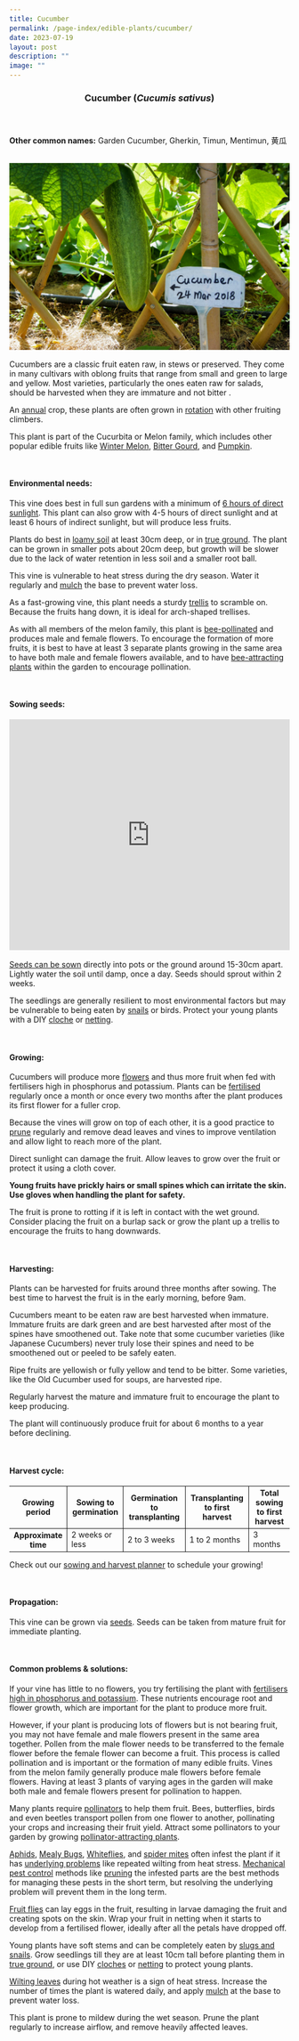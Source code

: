 ```yaml
---
title: Cucumber
permalink: /page-index/edible-plants/cucumber/
date: 2023-07-19
layout: post
description: ""
image: ""
---
```

<header>
	<h3>Cucumber (<em>Cucumis sativus</em>)</h3>
</header>
	
<section>
	<p><strong>Other common names:</strong> Garden Cucumber, Gherkin, Timun, Mentimun, 黄瓜</p>
	<br>
</section>

<section>
	<img title="A cucumber fruit growing on the vine. Photo by Jacqueline Chua." src="/images/Plants/Cucumber_JacChua.jpg">
	<p>Cucumbers are a classic fruit eaten raw, in stews or preserved. They come in many cultivars with oblong fruits that range from small and green to large and yellow. Most varieties, particularly the ones eaten raw for salads, should be harvested when they are immature and not bitter .</p>
<p>An <a href="/learn-more-about-gardening/glossary/#a">annual</a> crop, these plants are often grown in <a href="/page-index/horticulture-techniques/crop-rotation/">rotation</a> with other fruiting climbers.</p>
	<p>This plant is part of the Cucurbita or Melon family, which includes other popular edible fruits like <a href="/page-index/edible-plants/winter-melon/">Winter Melon</a>, <a href="/page-index/edible-plants/bitter-gourd/">Bitter Gourd</a>, and <a href="/page-index/edible-plants/pumpkin/">Pumpkin</a>.</p>
	<br>
</section>

<section>
	<h4>Environmental needs:</h4>
	<p>This vine does best in full sun gardens with a minimum of <a href="/page-index/horticulture-techniques/gauging-light/">6 hours of direct sunlight</a>. This plant can also grow with 4-5 hours of direct sunlight and at least 6 hours of indirect sunlight, but will produce less fruits.</p>
	<p>Plants do best in <a href="/page-index/horticulture-techniques/soil/">loamy soil</a> at least 30cm deep, or in <a href="/page-index/horticulture-techniques/true-ground/">true ground</a>. The plant can be grown in smaller pots about 20cm deep, but growth will be slower due to the lack of water retention in less soil and a smaller root ball.</p>
	<p>This vine is vulnerable to heat stress during the dry season. Water it regularly and <a href="/page-index/horticulture-techniques/mulching/">mulch</a> the base to prevent water loss.</p>
<p>As a fast-growing vine, this plant needs a sturdy <a href="/page-index/hardscapes/trellises">trellis</a> to scramble on. Because the fruits hang down, it is ideal for arch-shaped trellises.</p>	
	<p>As with all members of the melon family, this plant is <a href="/page-index/biodiversity/pollinators/">bee-pollinated</a> and produces male and female flowers. To encourage the formation of more fruits, it is best to have at least 3 separate plants growing in the same area to have both male and female flowers available, and to have <a href="/page-index/glossary/biodiversity-attracting-plants/">bee-attracting plants</a> within the garden to encourage pollination.</p>
	<br>
</section>

<section>
  <h4>Sowing seeds:</h4>
<iframe allowfullscreen="" allow="accelerometer; autoplay; clipboard-write; encrypted-media; gyroscope; picture-in-picture; web-share" frameborder="0" title="YouTube video player" src="https://www.youtube.com/embed/x7J87wY7U6s" height="415" width="100%"></iframe><br>
	<p><a href="/page-index/horticulture-techniques/propagating-by-seed/">Seeds can be sown</a> directly into pots or the ground around 15-30cm apart. Lightly water the soil until damp, once a day. Seeds should sprout within 2 weeks.</p>
	<p>The seedlings are generally resilient to most environmental factors but may be vulnerable to being eaten by <a href="/page-index/pests/snails-and-slugs/">snails</a> or birds. Protect your young plants with a DIY <a href="/page-index/horti-culture-techniques/cloches/">cloche</a> or <a href="/page-index/hardscapes/netting/">netting</a>.</p>
	<br>
</section>

<section>
	<h4>Growing:</h4>
	<p>Cucumbers will produce more <a href="/learn-more-about-gardening/glossary/#flower">flowers</a> and thus more fruit when fed with fertilisers high in phosphorus and potassium. Plants can be <a href="/page-index/horticulture-techniques/fertilising/">fertilised</a> regularly once a month or once every two months after the plant produces its first flower for a fuller crop.</p>
	<p>Because the vines will grow on top of each other, it is a good practice to <a href="/page-index/horticulture-techniques/pruning">prune</a> regularly and remove dead leaves and vines to improve ventilation and allow light to reach more of the plant.</p>
	<p>Direct sunlight can damage the fruit. Allow leaves to grow over the fruit or protect it using a cloth cover.</p>
	<p><b>Young fruits have prickly hairs or small spines which can irritate the skin. Use gloves when handling the plant for safety.</b></p>
	<p>The fruit is prone to rotting if it is left in contact with the wet ground. Consider placing the fruit on a burlap sack or grow the plant up a trellis to encourage the fruits to hang downwards.</p>
	<br>
</section>

<section>
	<h4>Harvesting:</h4>
	<p>Plants can be harvested for fruits around three months after sowing. The best time to harvest the fruit is in the early morning, before 9am. </p>
	<p>Cucumbers meant to be eaten raw are best harvested when immature. Immature fruits are dark green and are best harvested after most of the spines have smoothened out. Take note that some cucumber varieties (like Japanese Cucumbers) never truly lose their spines and need to be smoothened out or peeled to be safely eaten.</p>
	<p>Ripe fruits are yellowish or fully yellow and tend to be bitter. Some varieties, like the Old Cucumber used for soups, are harvested ripe.</p>
	<p>Regularly harvest the mature and immature fruit to encourage the plant to keep producing. </p>
	<p>The plant will continuously produce fruit for about 6 months to a year before declining.</p>
	<br>
</section>

<section>
	<h4>Harvest cycle:</h4>
	<table>
		<thead>
			<tr>
				<th style="border-bottom:0px; border-right:solid 1px;">Growing period</th>
				<th style="border-bottom:0px; border-right:solid 1px;">Sowing to germination</th>
				<th style="border-bottom:0px; border-right:solid 1px;">Germination to transplanting</th>
				<th style="border-bottom:0px; border-right:solid 1px;">Transplanting to first harvest</th>
				<th style="border-bottom:0px; border-left:solid 1px;">Total sowing to first harvest</th>
			</tr>
		</thead>
		<tbody>
			<tr>
				<th style="border-right:solid 1px;">Approximate time</th>
				<td style="border-right:solid 1px;">2 weeks or less</td>
				<td style="border-right:solid 1px;">2 to 3 weeks</td>
				<td style="border-right:solid 1px;">1 to 2 months</td>
				<td style="border-left:solid 1px;">3 months</td>
			</tr>
		</tbody>
	</table>
	<p>Check out our&nbsp;<a href="/digital-tools/sowing-planner/">sowing and harvest planner</a>&nbsp;to schedule your growing! </p>
<br>
</section>

<section>
	<h4>Propagation:</h4>
	<p>This vine can be grown via <a href="/page-index/horticulture-techniques/propagating-by-seed">seeds</a>. Seeds can be taken from mature fruit for immediate planting. </p>
	<br>
</section>

<section>
	<h4>Common problems &amp; solutions:</h4>
<p>If your vine has little to no flowers, you try fertilising the plant with <a href="/page-index/horticulture-techniques/fertilising/">fertilisers high in phosphorus and potassium</a>. These nutrients encourage root and flower growth, which are important for the plant to produce more fruit.</p>
	<p>However, if your plant is producing lots of flowers but is not bearing fruit, you may not have female and male flowers present in the same area together. Pollen from the male flower needs to be transferred to the female flower before the female flower can become a fruit. This process is called pollination and is important or the formation of many edible fruits. Vines from the melon family generally produce male flowers before female flowers. Having at least 3 plants of varying ages in the garden will make both male and female flowers present for pollination to happen. </p>
	<p>Many plants require <a href="/page-index/biodiversity/pollinators/">pollinators</a> to help them fruit. Bees, butterflies, birds and even beetles transport pollen from one flower to another, pollinating your crops and increasing their fruit yield. Attract some pollinators to your garden by growing <a href="/page-index/glossary/biodiversity-attracting-plants/">pollinator-attracting plants</a>. </p>
		<p><a href="/page-index/pests/aphids/">Aphids</a>, <a href="/page-index/pests/mealy-bugs/">Mealy Bugs</a>, <a href="/page-index/pests/whiteflies/">Whiteflies</a>, and <a href="/page-index/pests/spider-mites/">spider mites</a> often infest the plant if it has <a href="/learn-more-about-gardening/plant-problems/">underlying problems</a> like repeated wilting from heat stress. <a href="/horticulture-techniques/pest-control/">Mechanical pest control</a> methods like <a href="/page-index/horticulture-techniques/pruning/">pruning</a> the infested parts are the best methods for managing these pests in the short term, but resolving the underlying problem will prevent them in the long term.</p>
		<p><a href="/page-index/pests/oriental-fruit-flies">Fruit flies</a> can lay eggs in the fruit, resulting in larvae damaging the fruit and creating spots on the skin. Wrap your fruit in netting when it starts to develop from a fertilised flower, ideally after all the petals have dropped off. </p>
	<p>Young plants have soft stems and can be completely eaten by <a href="/page-index/pests/snails-and-slugs/">slugs and snails</a>. Grow seedlings till they are at least 10cm tall before planting them in <a href="/page-index/horticulture-techniques/true-ground/">true ground</a>, or use DIY <a href="/page-index/horticulture-techniques/cloches/">cloches</a> or <a href="/page-index/hardscapes/netting/">netting</a> to protect young plants. </p>
	<p><a href="/page-index/plant-problems/wilting/">Wilting leaves</a> during hot weather is a sign of heat stress. Increase the number of times the plant is watered daily, and apply <a href="/page-index/horticulture-techniques/mulching/">mulch</a> at the base to prevent water loss.</p>
	<p>This plant is prone to mildew during the wet season. Prune the plant regularly to increase airflow, and remove heavily affected leaves. </p>
	<br>
</section>